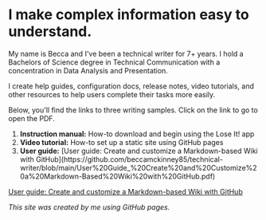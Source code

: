 # I make complex information easy to understand.

<p>My name is Becca and I've been a technical writer for 7+ years. I hold a Bachelors of Science degree in Technical Communication with a concentration in Data Analysis and Presentation.  
  
I create help guides, configuration docs, release notes, video tutorials, and other resources to help users complete their tasks more easily. 

<p>Below, you'll find the links to three writing samples. Click on the link to go to open the PDF. 
<ol>
  <li>  <b>Instruction manual:</b> How-to download and begin using the Lose It! app</li>
  <li> <b>Video tutorial:</b> How-to set up a static site using GitHub pages </li>
  <li> <b>User guide:</b> [User guide: Create and customize a Markdown-based Wiki with GitHub](https://github.com/beccamckinney85/technical-writer/blob/main/User%20Guide_%20Create%20and%20Customize%20a%20Markdown-Based%20Wiki%20with%20GitHub.pdf)
</li>
</ol>

[User guide: Create and customize a Markdown-based Wiki with GitHub](https://github.com/beccamckinney85/technical-writer/blob/main/User%20Guide_%20Create%20and%20Customize%20a%20Markdown-Based%20Wiki%20with%20GitHub.pdf)


<p><i>This site was created by me using GitHub pages.</i></p>
